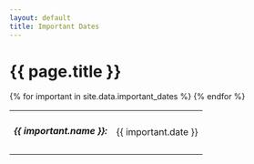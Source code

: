 ```yaml
---
layout: default
title: Important Dates
---
```


<h1 class="display-5 mb-4">
    {{ page.title }}
</h1>


<div class="schedule-tbl">
  <table>
    <tbody>
      {% for important in site.data.important_dates %}
      <tr>
        <td class="schedule-slot">
            <h5><p class="important-dates">{{ important.name }}:  </p></h5>
        </td>
        <td class="schedule-slot">
            <p class="important-dates undone">{{ important.date }}</p>
        </td>
      </tr>
      {% endfor %}
    </tbody>
  </table>
</div>